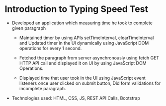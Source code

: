 # Introduction to Typing Speed Test

- Developed an application which measuring time he took to complete given paragraph

    - Maintained timer by using APIs setTimeInterval, clearTimeInterval and Updated timer in the UI dynamically using JavaScript DOM operations for every 1 second.

    - Fetched the paragraph from server asynchronously using fetch GET HTTP API call and displayed it on UI by using JavaScript DOM Operations.

    - Displayed time that user took in the UI using JavaScript event listeners once user clicked on submit button, Did form validations for incomplete paragraph.

- Technologies used: HTML, CSS, JS, REST API Calls, Bootstrap